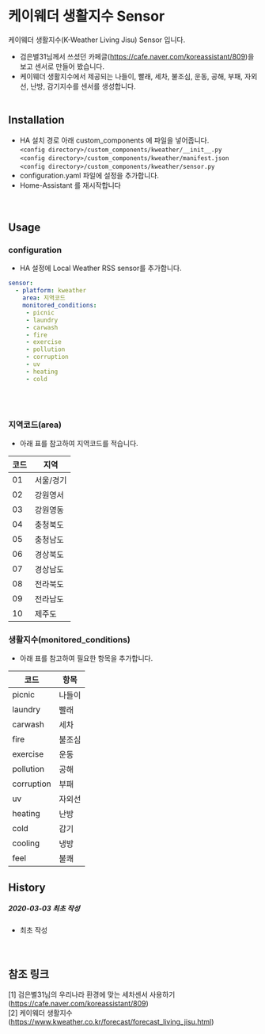 # 케이웨더 생활지수 Sensor
케이웨더 생활지수(K-Weather Living Jisu) Sensor 입니다.<br>
- 검은별31님께서 쓰셨던 카페글(<https://cafe.naver.com/koreassistant/809>)을 보고 센서로 만들어 봤습니다.
- 케이웨더 생활지수에서 제공되는 나들이, 빨래, 세차, 불조심, 운동, 공해, 부패, 자외선, 난방, 감기지수를 센서를 생성합니다.
<br><br>
## Installation
- HA 설치 경로 아래 custom_components 에 파일을 넣어줍니다.<br>
  `<config directory>/custom_components/kweather/__init__.py`<br>
  `<config directory>/custom_components/kweather/manifest.json`<br>
  `<config directory>/custom_components/kweather/sensor.py`<br>
- configuration.yaml 파일에 설정을 추가합니다.<br>
- Home-Assistant 를 재시작합니다<br>
<br><br>
## Usage
### configuration
- HA 설정에 Local Weather RSS sensor를 추가합니다.<br>
```yaml
sensor:
  - platform: kweather
    area: 지역코드
    monitored_conditions:
     - picnic
     - laundry
     - carwash
     - fire
     - exercise
     - pollution
     - corruption
     - uv
     - heating
     - cold
```
<br><br>
### 지역코드(area)
- 아래 표를 참고하여 지역코드를 적습니다.

|코드|지역|
|--|-------|
|01|서울/경기|
|02|강원영서 |
|03|강원영동 |
|04|충청북도 |
|05|충청남도 |
|06|경상북도 |
|07|경상남도 |
|08|전라북도 |
|09|전라남도 |
|10|제주도|

### 생활지수(monitored_conditions)
- 아래 표를 참고하여 필요한 항목을 추가합니다.

|코드|항목|
|--------|------|
|picnic   |나들이|
|laundry  |빨래| 
|carwash  |세차| 
|fire     |불조심|
|exercise |운동|
|pollution|공해| 
|corruption|부패| 
|uv       |자외선|
|heating  |난방| 
|cold     |감기| 
|cooling  |냉방| 
|feel     |불쾌| 

## History
##### 2020-03-03 최초 작성
- 최초 작성<br>
<br><br>
## 참조 링크
[1] 검은별31님의 우리나라 환경에 맞는 세차센서 사용하기(<https://cafe.naver.com/koreassistant/809>)<br>
[2] 케이웨더 생활지수(<https://www.kweather.co.kr/forecast/forecast_living_jisu.html>)
